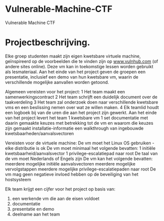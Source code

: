# Vulnerable-Machine-CTF
Vulnerable Machine CTF 

# Projectbeschrijving.
Elke groep studenten maakt zijn eigen kwetsbare virtuele machine, geïnspireerd op de voorbeelden die te vinden zijn op www.vulnhub.com (of andere sites online). Deze vm kan in toekomstige lessen worden gebruikt als lesmateriaal.
Aan het einde van het project geven de groepen een presentatie, inclusief een demo van hun kwetsbare vm, waarin de verschillende mogelijke aanvallen worden getoond. 

Algemeen vereisten voor het project:
1 Het team maakt een samenwerkingscontract
2 Het team schrijft een duidelijk document over de taakverdeling
3 Het team zal onderzoek doen naar verschillende kwetsbare vms en een beslissing nemen over wat ze willen maken.
4 Elk teamlid houdt een logboek bij van de uren die aan het project zijn gewerkt.
Aan het einde van het project levert het team
1 kwetsbare vm
1 set documentatie met daarin gemaakte keuzes met betrekking tot de vm en waarom die keuzes zijn gemaakt
installatie-informatie
een walkthrough van ingebouwde kwetsbaarheden/aanvalsvectoren

Vereisten voor de virtuele machine:
De vm moet het Linux OS gebruiken - elke distributie is ok
De vm moet minimaal het volgende bevatten:
1 initiële kwetsbaarheid/aanvalsvector
1 privilege-escalatiepad naar root
De taal van de vm moet Nederlands of Engels zijn
De vm kan het volgende bevatten: 
meerdere mogelijke initiële aanvalsvectoren
meerdere mogelijke vervolgstappen
meerdere mogelijke privilege-escalatiepaden naar root
De vm mag geen negatieve invloed hebben op de beveiliging van het hostsysteem

Elk team krijgt een cijfer voor het project op basis van:
1) een werkende vm die aan de eisen voldoet
2) documentatie
3) presentatie en demo
4) deelname aan het team
